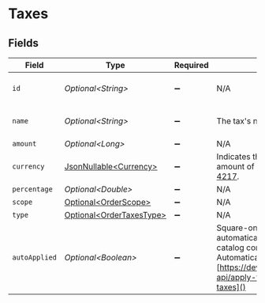 # Taxes


## Fields

| Field                                                                                                                                                                                                                                                                       | Type                                                                                                                                                                                                                                                                        | Required                                                                                                                                                                                                                                                                    | Description                                                                                                                                                                                                                                                                 | Example                                                                                                                                                                                                                                                                     |
| --------------------------------------------------------------------------------------------------------------------------------------------------------------------------------------------------------------------------------------------------------------------------- | --------------------------------------------------------------------------------------------------------------------------------------------------------------------------------------------------------------------------------------------------------------------------- | --------------------------------------------------------------------------------------------------------------------------------------------------------------------------------------------------------------------------------------------------------------------------- | --------------------------------------------------------------------------------------------------------------------------------------------------------------------------------------------------------------------------------------------------------------------------- | --------------------------------------------------------------------------------------------------------------------------------------------------------------------------------------------------------------------------------------------------------------------------- |
| `id`                                                                                                                                                                                                                                                                        | *Optional\<String>*                                                                                                                                                                                                                                                         | :heavy_minus_sign:                                                                                                                                                                                                                                                          | N/A                                                                                                                                                                                                                                                                         | state-sales-tax                                                                                                                                                                                                                                                             |
| `name`                                                                                                                                                                                                                                                                      | *Optional\<String>*                                                                                                                                                                                                                                                         | :heavy_minus_sign:                                                                                                                                                                                                                                                          | The tax's name.                                                                                                                                                                                                                                                             | State Sales Tax                                                                                                                                                                                                                                                             |
| `amount`                                                                                                                                                                                                                                                                    | *Optional\<Long>*                                                                                                                                                                                                                                                           | :heavy_minus_sign:                                                                                                                                                                                                                                                          | N/A                                                                                                                                                                                                                                                                         | 27500                                                                                                                                                                                                                                                                       |
| `currency`                                                                                                                                                                                                                                                                  | [JsonNullable\<Currency>](../../models/components/Currency.md)                                                                                                                                                                                                              | :heavy_minus_sign:                                                                                                                                                                                                                                                          | Indicates the associated currency for an amount of money. Values correspond to [ISO 4217](https://en.wikipedia.org/wiki/ISO_4217).                                                                                                                                          | USD                                                                                                                                                                                                                                                                         |
| `percentage`                                                                                                                                                                                                                                                                | *Optional\<Double>*                                                                                                                                                                                                                                                         | :heavy_minus_sign:                                                                                                                                                                                                                                                          | N/A                                                                                                                                                                                                                                                                         | 15                                                                                                                                                                                                                                                                          |
| `scope`                                                                                                                                                                                                                                                                     | [Optional\<OrderScope>](../../models/components/OrderScope.md)                                                                                                                                                                                                              | :heavy_minus_sign:                                                                                                                                                                                                                                                          | N/A                                                                                                                                                                                                                                                                         |                                                                                                                                                                                                                                                                             |
| `type`                                                                                                                                                                                                                                                                      | [Optional\<OrderTaxesType>](../../models/components/OrderTaxesType.md)                                                                                                                                                                                                      | :heavy_minus_sign:                                                                                                                                                                                                                                                          | N/A                                                                                                                                                                                                                                                                         |                                                                                                                                                                                                                                                                             |
| `autoApplied`                                                                                                                                                                                                                                                               | *Optional\<Boolean>*                                                                                                                                                                                                                                                        | :heavy_minus_sign:                                                                                                                                                                                                                                                          | Square-only: Determines whether the tax was automatically applied to the order based on the catalog configuration. For an example, see Automatically Apply Taxes to an Order. [https://developer.squareup.com/docs/orders-api/apply-taxes-and-discounts/auto-apply-taxes]() | true                                                                                                                                                                                                                                                                        |